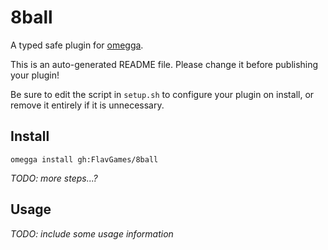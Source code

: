<!--

When uploading your plugin to github/gitlab
start your repo name with "omegga-"

example: https://github.com/FlavouredGames, Critical Floof/omegga-8ball

Your plugin will be installed via omegga install gh:FlavouredGames, Critical Floof/8ball

-->

# 8ball

A typed safe plugin for [omegga](https://github.com/brickadia-community/omegga).

This is an auto-generated README file. Please change it before publishing your plugin!

Be sure to edit the script in `setup.sh` to configure your plugin on install, or
remove it entirely if it is unnecessary.

## Install

`omegga install gh:FlavGames/8ball`

_TODO: more steps...?_

## Usage

_TODO: include some usage information_

